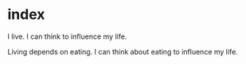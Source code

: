 # index

I live.
I can think 
to influence my life.

Living depends on eating.
I can think about eating
to influence my life.
